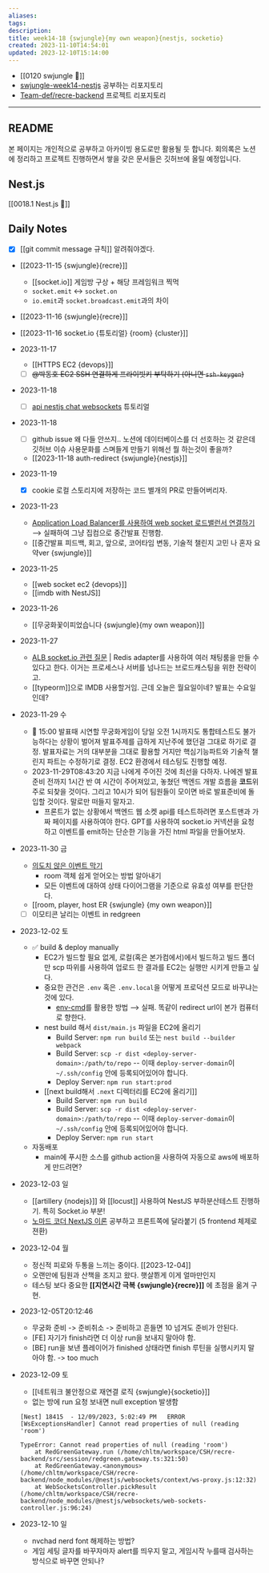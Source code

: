 ```yaml
---
aliases: 
tags: 
description:
title: week14-18 {swjungle}{my own weapon}{nestjs, socketio}
created: 2023-11-10T14:54:01
updated: 2023-12-10T15:14:00
---
```

- [[0120 swjungle 🤖]]
- [swjungle-week14-nestjs](https://github.com/ChoiWheatley/swjungle-week14-nestjs) 공부하는 리포지토리
- [Team-def/recre-backend](https://github.com/Team-def/recre-backend) 프로젝트 리포지토리
___

## README

본 페이지는 개인적으로 공부하고 아카이빙 용도로만 활용될 듯 합니다. 회의록은 노션에 정리하고 프로젝트 진행하면서 쌓을 갖은 문서들은 깃허브에 올릴 예정입니다.

## Nest.js

[[0018.1 Nest.js 🪺]]

## Daily Notes

- [x] [[git commit message 규칙]] 알려줘야겠다.
- [[2023-11-15 {swjungle}{recre}]]
	- [[socket.io]] 게임방 구상 + 해당 프레임워크 찍먹 
	- `socket.emit` ↔️ `socket.on`
	- `io.emit`과 `socket.broadcast.emit`과의 차이
- [[2023-11-16 {swjungle}{recre}]]

- [[2023-11-16 socket.io {튜토리얼} {room} {cluster}]]

- 2023-11-17
	- [[HTTPS EC2 {devops}]]
	- [ ] ~~@박동호 EC2 SSH 연결하게 프라이빗키 부탁하기 (아니면 `ssh-keygen`)~~

 - 2023-11-18
	- [ ] [api nestjs chat websockets](https://wanago.io/2021/01/25/api-nestjs-chat-websockets/) 튜토리얼

- 2023-11-18
	- [ ] github issue 왜 다들 안쓰지.. 노션에 데이터베이스를 더 선호하는 것 같은데 깃허브 이슈 사용문화를 스며들게 만들기 위해선 뭘 하는것이 좋을까?
	- [[2023-11-18 auth-redirect {swjungle}{nestjs}]]

- 2023-11-19
	- [x] cookie 로컬 스토리지에 저장하는 코드 별개의 PR로 만들어버리자. 

- 2023-11-23
	- [Application Load Balancer를 사용하여 web socket 로드밸런서 연결하기](https://stackoverflow.com/questions/39336033/does-an-application-load-balancer-support-websockets) ⟶ 실패하여 그냥 집컴으로 중간발표 진행함.
	- [[중간발표 피드백, 회고, 앞으로, 코어타임 변동, 기술적 챌린지 고민 나 혼자 요약ver {swjungle}]]

- 2023-11-25
	- [[web socket ec2 {devops}]]
	- [[imdb with NestJS]]

- 2023-11-26
	- [[무궁화꽃이피었습니다 {swjungle}{my own weapon}]]

- 2023-11-27
	- [ALB socket.io 관련 질문](https://stackoverflow.com/questions/43702043/aws-application-load-balancer-and-socket-io) | Redis adapter를 사용하여 여러 채팅룸을 만들 수 있다고 한다. 이거는 프로세스나 서버를 넘나드는 브로드캐스팅을 위한 전략이고.
	- [[typeorm]]으로 IMDB 사용할거임. 근데 오늘은 월요일이네? 발표는 수요일인데?

- 2023-11-29 수
	- 🚨 15:00 발표때 시연할 무궁화게임이 당일 오전 1시까지도 통합테스트도 불가능하다는 상황이 벌어져 발표주제를 급하게 지난주에 했던걸 그대로 하기로 결정. 발표자료는 거의 대부분을 그대로 활용할 거지만 핵심기능파트와 기술적 챌린지 파트는 수정하기로 결정. EC2 환경에서 테스팅도 진행할 예정.
	- 2023-11-29T08:43:20 지금 나에게 주어진 것에 최선을 다하자. 나에겐 발표준비 전까지 1시간 반 여 시간이 주어져있고, 놓쳤던 백엔드 개발 흐름을 **코드**위주로 되찾을 것이다. 그리고 10시가 되어 팀원들이 모이면 바로 발표준비에 돌입할 것이다. 말로만 떠들지 말자고.
		- 프론트가 없는 상황에서 백엔드 웹 소켓 api를 테스트하려면 포스트맨과 가짜 페이지를 사용하여야 한다. GPT를 사용하여 socket.io 커넥션을 요청하고 이벤트를 emit하는 단순한 기능을 가진 html 파일을 만들어보자. 

- 2023-11-30 금
	- [의도치 않은 이벤트 막기](https://github.com/Team-def/recre-backend/issues/69)
		- room 객체 쉽게 얻어오는 방법 알아내기
		- 모든 이벤트에 대하여 상태 다이어그램을 기준으로 유효성 여부를 판단한다.
	- [[room, player, host ER {swjungle} {my own weapon}]]
	- [ ] 이모티콘 날리는 이벤트 in redgreen

- 2023-12-02 토
	- ✅ build & deploy manually
		- EC2가 빌드할 필요 없게, 로컬(혹은 본가컴에서)에서 빌드하고 빌드 폴더만 scp 따위를 사용하여 업로드 한 결과를 EC2는 실행만 시키게 만들고 싶다.
		- 중요한 관건은 `.env` 혹은 `.env.local`을 어떻게 프로덕션 모드로 바꾸냐는 것에 있다.
			- [env-cmd](https://www.npmjs.com/package/env-cmd)를 활용한 방법  ⟶ 실패. 똑같이 redirect url이 본가 컴퓨터로 향한다.
		- nest build 해서 `dist/main.js` 파일을 EC2에 올리기
			- Build Server: `npm run build` 또는 `nest build --builder webpack`
			- Build Server: `scp -r dist <deploy-server-domain>:/path/to/repo` -- 이때 `deploy-server-domain`이 `~/.ssh/config` 안에 등록되어있어야 합니다.
			- Deploy Server: `npm run start:prod`
		- [[next build해서 `.next` 디렉터리를 EC2에 올리기]]
			- Build Server: `npm run build`
			- Build Server: `scp -r dist <deploy-server-domain>:/path/to/repo` -- 이때 `deploy-server-domain`이 `~/.ssh/config` 안에 등록되어있어야 합니다.
			- Deploy Server: `npm run start`
	- 자동배포
		- main에 푸시한 소스를 github action을 사용하여 자동으로 aws에 배포하게 만드려면?

- 2023-12-03 일
	- [[artillery {nodejs}]] 와 [[locust]] 사용하여 NestJS 부하분산테스트 진행하기. 특히 Socket.io 부분!
	- [노마드 코더 NextJS 이론](https://nomadcoders.co/nextjs-fundamentals) 공부하고 프론트쪽에 달라붙기 (5 frontend 체제로 젼환)

- 2023-12-04 월
	- 정신적 피로와 두통을 느끼는 중이다. [[2023-12-04]]
	- 오랜만에 팀원과 산책을 조지고 왔다. 햇살쬔게 이게 얼마만인지
	- 테스팅 보다 중요한 **[[지연시간 극복 {swjungle}{recre}]]** 에 초점을 옮겨 구현.

- 2023-12-05T20:12:46
	- 무궁화 준비 -> 준비취소 -> 준비하고 흔들면 10 넘겨도 준비가 안된다.
	- [FE] 자기가 finish라면 더 이상 run을 보내지 말아야 함.
	- [BE] run을 보낸 플레이어가 finished 상태라면 finish 루틴을 실행시키지 말아야 함. -> too much

- 2023-12-09 토
	- [[네트워크 불안정으로 재연결 로직 {swjungle}{socketio}]]
	- 없는 방에 run 요청 보내면 null exception 발생함

	```
	[Nest] 18415  - 12/09/2023, 5:02:49 PM   ERROR [WsExceptionsHandler] Cannot read properties of null (reading 'room')
	
	TypeError: Cannot read properties of null (reading 'room')
	    at RedGreenGateway.run (/home/chltm/workspace/CSH/recre-backend/src/session/redgreen.gateway.ts:321:50)
	    at RedGreenGateway.<anonymous> (/home/chltm/workspace/CSH/recre-backend/node_modules/@nestjs/websockets/context/ws-proxy.js:12:32)
	    at WebSocketsController.pickResult (/home/chltm/workspace/CSH/recre-backend/node_modules/@nestjs/websockets/web-sockets-controller.js:96:24)
	```

- 2023-12-10 일
	- nvchad nerd font 해제하는 방법?
	- 게임 세팅 글자를 바꾸자마자 alert를 띄우지 말고, 게임시작 누를때 검사하는 방식으로 바꾸면 안되나?
